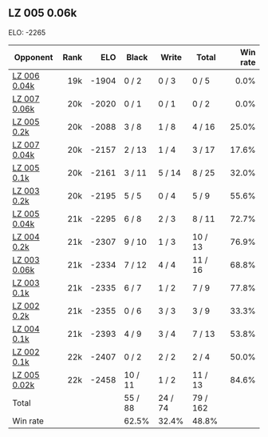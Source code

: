 ## LZ 005 0.06k ##

ELO: -2265

Opponent | Rank | ELO | Black | Write | Total | Win rate
---------|-----:|----:|-------|-------|-------|-------:
[LZ 006 0.04k](LZ%20006%200.04k.md) | 19k | -1904 | 0 / 2 | 0 / 3 | 0 / 5 | 0.0%
[LZ 007 0.06k](LZ%20007%200.06k.md) | 20k | -2020 | 0 / 1 | 0 / 1 | 0 / 2 | 0.0%
[LZ 005 0.2k](LZ%20005%200.2k.md) | 20k | -2088 | 3 / 8 | 1 / 8 | 4 / 16 | 25.0%
[LZ 007 0.04k](LZ%20007%200.04k.md) | 20k | -2157 | 2 / 13 | 1 / 4 | 3 / 17 | 17.6%
[LZ 005 0.1k](LZ%20005%200.1k.md) | 20k | -2161 | 3 / 11 | 5 / 14 | 8 / 25 | 32.0%
[LZ 003 0.2k](LZ%20003%200.2k.md) | 20k | -2195 | 5 / 5 | 0 / 4 | 5 / 9 | 55.6%
[LZ 005 0.04k](LZ%20005%200.04k.md) | 21k | -2295 | 6 / 8 | 2 / 3 | 8 / 11 | 72.7%
[LZ 004 0.2k](LZ%20004%200.2k.md) | 21k | -2307 | 9 / 10 | 1 / 3 | 10 / 13 | 76.9%
[LZ 003 0.06k](LZ%20003%200.06k.md) | 21k | -2334 | 7 / 12 | 4 / 4 | 11 / 16 | 68.8%
[LZ 003 0.1k](LZ%20003%200.1k.md) | 21k | -2335 | 6 / 7 | 1 / 2 | 7 / 9 | 77.8%
[LZ 002 0.2k](LZ%20002%200.2k.md) | 21k | -2355 | 0 / 6 | 3 / 3 | 3 / 9 | 33.3%
[LZ 004 0.1k](LZ%20004%200.1k.md) | 21k | -2393 | 4 / 9 | 3 / 4 | 7 / 13 | 53.8%
[LZ 002 0.1k](LZ%20002%200.1k.md) | 22k | -2407 | 0 / 2 | 2 / 2 | 2 / 4 | 50.0%
[LZ 005 0.02k](LZ%20005%200.02k.md) | 22k | -2458 | 10 / 11 | 1 / 2 | 11 / 13 | 84.6%
Total | | | 55 / 88 | 24 / 74 | 79 / 162 | 
Win rate| | | 62.5% | 32.4% | 48.8% | 
